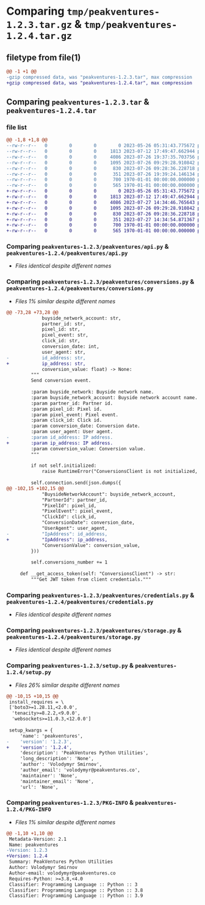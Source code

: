 # Comparing `tmp/peakventures-1.2.3.tar.gz` & `tmp/peakventures-1.2.4.tar.gz`

## filetype from file(1)

```diff
@@ -1 +1 @@
-gzip compressed data, was "peakventures-1.2.3.tar", max compression
+gzip compressed data, was "peakventures-1.2.4.tar", max compression
```

## Comparing `peakventures-1.2.3.tar` & `peakventures-1.2.4.tar`

### file list

```diff
@@ -1,8 +1,8 @@
--rw-r--r--   0        0        0        0 2023-05-26 05:31:43.775672 peakventures-1.2.3/peakventures/__init__.py
--rw-r--r--   0        0        0     1813 2023-07-12 17:49:47.662944 peakventures-1.2.3/peakventures/api.py
--rw-r--r--   0        0        0     4086 2023-07-26 19:37:35.703756 peakventures-1.2.3/peakventures/conversions.py
--rw-r--r--   0        0        0     1095 2023-07-26 09:29:28.910842 peakventures-1.2.3/peakventures/credentials.py
--rw-r--r--   0        0        0      830 2023-07-26 09:28:36.228718 peakventures-1.2.3/peakventures/storage.py
--rw-r--r--   0        0        0      351 2023-07-26 19:39:24.146134 peakventures-1.2.3/pyproject.toml
--rw-r--r--   0        0        0      700 1970-01-01 00:00:00.000000 peakventures-1.2.3/setup.py
--rw-r--r--   0        0        0      565 1970-01-01 00:00:00.000000 peakventures-1.2.3/PKG-INFO
+-rw-r--r--   0        0        0        0 2023-05-26 05:31:43.775672 peakventures-1.2.4/peakventures/__init__.py
+-rw-r--r--   0        0        0     1813 2023-07-12 17:49:47.662944 peakventures-1.2.4/peakventures/api.py
+-rw-r--r--   0        0        0     4086 2023-07-27 14:34:46.765643 peakventures-1.2.4/peakventures/conversions.py
+-rw-r--r--   0        0        0     1095 2023-07-26 09:29:28.910842 peakventures-1.2.4/peakventures/credentials.py
+-rw-r--r--   0        0        0      830 2023-07-26 09:28:36.228718 peakventures-1.2.4/peakventures/storage.py
+-rw-r--r--   0        0        0      351 2023-07-27 14:34:54.871367 peakventures-1.2.4/pyproject.toml
+-rw-r--r--   0        0        0      700 1970-01-01 00:00:00.000000 peakventures-1.2.4/setup.py
+-rw-r--r--   0        0        0      565 1970-01-01 00:00:00.000000 peakventures-1.2.4/PKG-INFO
```

### Comparing `peakventures-1.2.3/peakventures/api.py` & `peakventures-1.2.4/peakventures/api.py`

 * *Files identical despite different names*

### Comparing `peakventures-1.2.3/peakventures/conversions.py` & `peakventures-1.2.4/peakventures/conversions.py`

 * *Files 1% similar despite different names*

```diff
@@ -73,28 +73,28 @@
             buyside_network_account: str,
             partner_id: str,
             pixel_id: str,
             pixel_event: str,
             click_id: str,
             conversion_date: int,
             user_agent: str,
-            id_address: str,
+            ip_address: str,
             conversion_value: float) -> None:
         """
         Send conversion event.
 
         :param buyside_network: Buyside network name.
         :param buyside_network_account: Buyside network account name.
         :param partner_id: Partner id.
         :param pixel_id: Pixel id.
         :param pixel_event: Pixel event.
         :param click_id: Click id.
         :param conversion_date: Conversion date.
         :param user_agent: User agent.
-        :param id_address: IP address.
+        :param ip_address: IP address.
         :param conversion_value: Conversion value.
         """
 
         if not self.initialized:
             raise RuntimeError("ConversionsClient is not initialized, use `with` statement")
 
         self.connection.send(json.dumps({
@@ -102,15 +102,15 @@
             "BuysideNetworkAccount": buyside_network_account,
             "PartnerId": partner_id,
             "PixelId": pixel_id,
             "PixelEvent": pixel_event,
             "ClickId": click_id,
             "ConversionDate": conversion_date,
             "UserAgent": user_agent,
-            "IpAddress": id_address,
+            "IpAddress": ip_address,
             "ConversionValue": conversion_value,
         }))
 
         self.conversions_number += 1
 
     def __get_access_token(self: "ConversionsClient") -> str:
         """Get JWT token from client credentials."""
```

### Comparing `peakventures-1.2.3/peakventures/credentials.py` & `peakventures-1.2.4/peakventures/credentials.py`

 * *Files identical despite different names*

### Comparing `peakventures-1.2.3/peakventures/storage.py` & `peakventures-1.2.4/peakventures/storage.py`

 * *Files identical despite different names*

### Comparing `peakventures-1.2.3/setup.py` & `peakventures-1.2.4/setup.py`

 * *Files 26% similar despite different names*

```diff
@@ -10,15 +10,15 @@
 install_requires = \
 ['boto3>=1.28.11,<2.0.0',
  'tenacity>=8.2.2,<9.0.0',
  'websockets>=11.0.3,<12.0.0']
 
 setup_kwargs = {
     'name': 'peakventures',
-    'version': '1.2.3',
+    'version': '1.2.4',
     'description': 'PeakVentures Python Utilities',
     'long_description': 'None',
     'author': 'Volodymyr Smirnov',
     'author_email': 'volodymyr@peakventures.co',
     'maintainer': 'None',
     'maintainer_email': 'None',
     'url': 'None',
```

### Comparing `peakventures-1.2.3/PKG-INFO` & `peakventures-1.2.4/PKG-INFO`

 * *Files 1% similar despite different names*

```diff
@@ -1,10 +1,10 @@
 Metadata-Version: 2.1
 Name: peakventures
-Version: 1.2.3
+Version: 1.2.4
 Summary: PeakVentures Python Utilities
 Author: Volodymyr Smirnov
 Author-email: volodymyr@peakventures.co
 Requires-Python: >=3.8,<4.0
 Classifier: Programming Language :: Python :: 3
 Classifier: Programming Language :: Python :: 3.8
 Classifier: Programming Language :: Python :: 3.9
```

